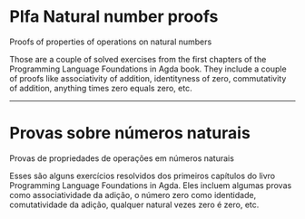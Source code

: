 # Plfa Natural number proofs
Proofs of properties of operations on natural numbers

Those are a couple of solved exercises from the first chapters of the Programming Language Foundations in Agda book. They include a couple of proofs like associativity of addition, identityness of zero, commutativity of addition, anything times zero equals zero, etc.

---

# Provas sobre números naturais
Provas de propriedades de operações em números naturais

Esses são alguns exercícios resolvidos dos primeiros capítulos do livro Programming Language Foundations in Agda. Eles incluem algumas provas como associatividade da adição, o número zero como identidade, comutatividade da adição, qualquer natural vezes zero é zero, etc.
